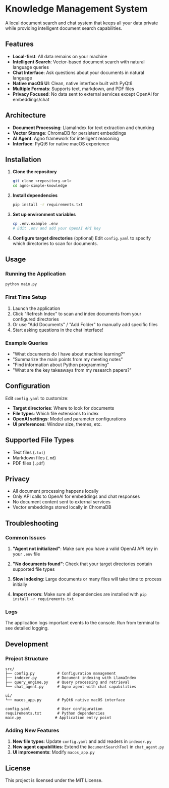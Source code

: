 # Knowledge Management System

A local document search and chat system that keeps all your data private while providing intelligent document search capabilities.

## Features

- **Local-first**: All data remains on your machine
- **Intelligent Search**: Vector-based document search with natural language queries
- **Chat Interface**: Ask questions about your documents in natural language
- **Native macOS UI**: Clean, native interface built with PyQt6
- **Multiple Formats**: Supports text, markdown, and PDF files
- **Privacy Focused**: No data sent to external services except OpenAI for embeddings/chat

## Architecture

- **Document Processing**: LlamaIndex for text extraction and chunking
- **Vector Storage**: ChromaDB for persistent embeddings
- **AI Agent**: Agno framework for intelligent reasoning
- **Interface**: PyQt6 for native macOS experience

## Installation

1. **Clone the repository**
   ```bash
   git clone <repository-url>
   cd agno-simple-knowledge
   ```

2. **Install dependencies**
   ```bash
   pip install -r requirements.txt
   ```

3. **Set up environment variables**
   ```bash
   cp .env.example .env
   # Edit .env and add your OpenAI API key
   ```

4. **Configure target directories** (optional)
   Edit `config.yaml` to specify which directories to scan for documents.

## Usage

### Running the Application

```bash
python main.py
```

### First Time Setup

1. Launch the application
2. Click "Refresh Index" to scan and index documents from your configured directories
3. Or use "Add Documents" / "Add Folder" to manually add specific files
4. Start asking questions in the chat interface!

### Example Queries

- "What documents do I have about machine learning?"
- "Summarize the main points from my meeting notes"
- "Find information about Python programming"
- "What are the key takeaways from my research papers?"

## Configuration

Edit `config.yaml` to customize:

- **Target directories**: Where to look for documents
- **File types**: Which file extensions to index
- **OpenAI settings**: Model and parameter configurations
- **UI preferences**: Window size, themes, etc.

## Supported File Types

- Text files (`.txt`)
- Markdown files (`.md`)
- PDF files (`.pdf`)

## Privacy

- All document processing happens locally
- Only API calls to OpenAI for embeddings and chat responses
- No document content sent to external services
- Vector embeddings stored locally in ChromaDB

## Troubleshooting

### Common Issues

1. **"Agent not initialized"**: Make sure you have a valid OpenAI API key in your `.env` file

2. **"No documents found"**: Check that your target directories contain supported file types

3. **Slow indexing**: Large documents or many files will take time to process initially

4. **Import errors**: Make sure all dependencies are installed with `pip install -r requirements.txt`

### Logs

The application logs important events to the console. Run from terminal to see detailed logging.

## Development

### Project Structure

```
src/
├── config.py          # Configuration management
├── indexer.py         # Document indexing with LlamaIndex
├── query_engine.py    # Query processing and retrieval
└── chat_agent.py      # Agno agent with chat capabilities

ui/
└── macos_app.py       # PyQt6 native macOS interface

config.yaml            # User configuration
requirements.txt       # Python dependencies
main.py               # Application entry point
```

### Adding New Features

1. **New file types**: Update `config.yaml` and add readers in `indexer.py`
2. **New agent capabilities**: Extend the `DocumentSearchTool` in `chat_agent.py`
3. **UI improvements**: Modify `macos_app.py`

## License

This project is licensed under the MIT License.